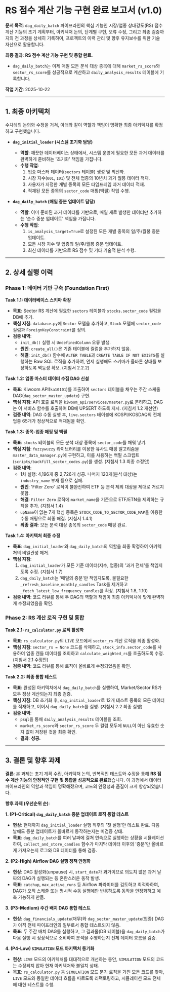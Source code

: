 # RS 점수 계산 기능 구현 완료 보고서 (v1.0)

**문서 목적**: `dag_daily_batch` 파이프라인의 핵심 기능인 시장/업종 상대강도(RS) 점수 계산 기능의 초기 계획부터, 아키텍처 논의, 단계별 구현, 오류 수정, 그리고 최종 검증까지의 전 과정을 상세히 기록하여, 프로젝트의 이력 관리 및 향후 유지보수를 위한 기술 자산으로 활용합니다.

**최종 결과**: **RS 점수 계산 기능 구현 및 통합 완료.**
- `dag_daily_batch`는 이제 매일 모든 분석 대상 종목에 대해 `market_rs_score`와 `sector_rs_score`를 성공적으로 계산하고 `daily_analysis_results` 테이블에 기록합니다.

**작업 기간**: 2025-10-22

---

## 1. 최종 아키텍처

수차례의 논의와 수정을 거쳐, 아래와 같이 역할과 책임이 명확한 최종 아키텍처를 확정하고 구현했습니다.

-   **`dag_initial_loader` (시스템 초기화 담당)**
    -   **역할**: 깨끗한 데이터베이스 상태에서, 시스템 운영에 필요한 모든 과거 데이터를 완벽하게 준비하는 '초기화' 책임을 가집니다.
    -   **수행 작업**:
        1.  업종 마스터 데이터(`sectors` 테이블) 생성 및 최신화.
        2.  시장 지수(`001`, `101`) 및 전체 업종의 10년치 과거 월봉 데이터 적재.
        3.  사용자가 지정한 개별 종목의 모든 타임프레임 과거 데이터 적재.
        4.  적재된 모든 종목의 `sector_code` 매핑(백필) 작업 수행.

-   **`dag_daily_batch` (매일 증분 업데이트 담당)**
    -   **역할**: 이미 준비된 과거 데이터를 기반으로, 매일 새로 발생한 데이터만 추가하는 '순수 증분 업데이트' 책임을 가집니다.
    -   **수행 작업**:
        1.  `is_analysis_target=True`로 설정된 모든 개별 종목의 일/주/월봉 증분 업데이트.
        2.  모든 시장 지수 및 업종의 일/주/월봉 증분 업데이트.
        3.  최신 데이터를 기반으로 RS 점수 및 기타 기술적 분석 수행.

---

## 2. 상세 실행 이력

### Phase 1: 데이터 기반 구축 (Foundation First)

**Task 1.1: 데이터베이스 스키마 확장**
-   **목표**: Sector RS 계산에 필요한 `sectors` 테이블과 `stocks.sector_code` 컬럼을 DB에 추가.
-   **핵심 지침**: `database.py`에 `Sector` 모델을 추가하고, `Stock` 모델에 `sector_code` 컬럼과 `ForeignKeyConstraint`를 정의.
-   **검증 내역**:
    -   `init_db()` 실행 시 `UndefinedColumn` 오류 발생.
    -   **원인**: `create_all()`은 기존 테이블에 컬럼을 추가하지 않음.
    -   **해결**: `init_db()` 함수에 `ALTER TABLE`과 `CREATE TABLE IF NOT EXISTS`를 실행하는 Raw SQL 로직을 추가하여, 언제 실행해도 스키마가 올바른 상태를 보장하도록 멱등성 확보. (지침서 2.2.2)

**Task 1.2: 업종 마스터 데이터 수집 DAG 신설**
-   **목표**: Kiwoom API(`ka10101`)를 호출하여 `sectors` 테이블을 채우는 주간 스케줄 DAG(`dag_sector_master_update`) 구현.
-   **핵심 지침**: API 호출 로직을 `kiwoom_api/services/master.py`로 분리하고, DAG는 이 서비스 함수를 호출하여 DB에 UPSERT 하도록 지시. (지침서 1.2 개선안)
-   **검증 내역**: DAG 수동 실행 후, `live.sectors` 테이블에 KOSPI/KOSDAQ의 전체 업종 65개가 정상적으로 적재됨을 확인.

**Task 1.3: 종목-업종 매핑 및 백필**
-   **목표**: `stocks` 테이블의 모든 분석 대상 종목에 `sector_code`를 채워 넣기.
-   **핵심 지침**: `fuzzywuzzy` 라이브러리를 이용한 유사도 매핑 알고리즘을 `master_data_manager.py`에 구현하고, 이를 사용하는 백필 스크립트(`scripts/backfill_sector_codes.py`)를 생성. (지침서 1.3 최종 수정안)
-   **검증 내역**:
    -   1차 실행: 4,196개 중 2,726개 성공. 나머지 120개(분석 대상)는 `industry_name` 부재 등으로 실패.
    -   **원인**: 'Filter Zero' 로직이 불완전하여 ETF 등 분석 제외 대상을 제대로 거르지 못함.
    -   **해결**: `Filter Zero` 로직에 `market_name`을 기준으로 ETF/ETN을 제외하는 규칙을 추가. (지침서 1.4)
    -   `upName`이 없는 7개 핵심 종목은 `STOCK_CODE_TO_SECTOR_CODE_MAP`을 이용한 수동 매핑으로 최종 해결. (지침서 1.4.1)
    -   **최종 결과**: 모든 분석 대상 종목의 `sector_code` 매핑 완료.

**Task 1.4: 아키텍처 최종 수정**
-   **목표**: `dag_initial_loader`와 `dag_daily_batch`의 역할을 최종 확정하여 아키텍처의 비일관성 제거.
-   **핵심 지침**:
    1.  `dag_initial_loader`가 모든 기준 데이터(지수, 업종)의 '과거 전체'를 책임지도록 수정. (지침서 1.7)
    2.  `dag_daily_batch`는 '매일의 증분'만 책임지도록, 불필요한 `_refresh_baseline_monthly_candles` Task를 제거하고 `_fetch_latest_low_frequency_candles`를 확장. (지침서 1.8, 1.10)
-   **검증 내역**: 코드 리뷰를 통해 두 DAG의 역할과 책임이 최종 아키텍처에 맞게 완벽하게 수정되었음을 확인.

### Phase 2: RS 계산 로직 구현 및 통합

**Task 2.1: `rs_calculator.py` 로직 활성화**
-   **목표**: `rs_calculator.py`의 `LIVE` 모드에서 `sector_rs` 계산 로직을 최종 활성화.
-   **핵심 지침**: `sector_rs = None` 코드를 삭제하고, `stock_info.sector_code`를 사용하여 업종 캔들 데이터를 조회하고 `calculate_weighted_rs`를 호출하도록 수정. (지침서 2.1 수정안)
-   **검증 내역**: 코드 리뷰를 통해 로직이 올바르게 수정되었음을 확인.

**Task 2.2: 최종 통합 테스트**
-   **목표**: 완성된 아키텍처에서 `dag_daily_batch`를 실행하여, Market/Sector RS가 모두 정상 계산되는지 최종 검증.
-   **핵심 지침**: DB 초기화 후, `dag_initial_loader`로 12개 테스트 종목의 모든 데이터를 적재하고, 이어서 `dag_daily_batch`를 실행. (지침서 2.2 최종 실행)
-   **검증 내역**:
    -   `psql`을 통해 `daily_analysis_results` 테이블을 조회.
    -   `market_rs_score`와 `sector_rs_score` 두 컬럼 모두에 `NULL`이 아닌 유효한 숫자 값이 저장된 것을 최종 확인.
    -   **결과**: **성공.**

---

## 3. 결론 및 향후 과제

**결론**:
본 과제는 초기 계획 수립, 아키텍처 논의, 반복적인 테스트와 수정을 통해 **RS 점수 계산 기능의 안정적인 구현 및 통합을 성공적으로 완료**했습니다. 이 과정에서 데이터 파이프라인의 역할과 책임이 명확해졌으며, 코드의 안정성과 품질이 크게 향상되었습니다.

**향후 과제 (우선순위 순)**:

**1. (P1-Critical) `dag_daily_batch` 증분 업데이트 로직 통합 테스트**
-   **현상**: 현재까지 `dag_initial_loader` 실행 직후의 '첫 실행'만 테스트 완료. 다음 날에도 증분 업데이트가 올바르게 동작하는지는 미검증 상태.
-   **목표**: `dag_daily_batch`를 여러 날짜에 걸쳐 연속으로 실행하는 상황을 시뮬레이션하여, `collect_and_store_candles` 함수가 마지막 데이터 이후의 '증분'만 올바르게 가져오는지 로그와 DB 데이터를 통해 검증.

**2. (P2-High) Airflow DAG 실행 정책 안정화**
-   **현상**: DAG 활성화(unpause) 시, `start_date`가 과거이므로 의도치 않은 과거 날짜의 DAG가 실행되는 등 혼란스러운 동작 발생.
-   **목표**: `catchup`, `max_active_runs` 등 Airflow 파라미터를 검토하고 최적화하여, DAG가 오직 스케줄 또는 명시적 수동 실행에만 반응하도록 동작을 안정화하고 예측 가능하게 만듦.

**3. (P3-Medium) 주간 배치 DAG 통합 테스트**
-   **현상**: `dag_financials_update`(재무)와 `dag_sector_master_update`(업종) DAG가 아직 전체 파이프라인의 일부로서 통합 테스트되지 않음.
-   **목표**: 두 주간 배치 DAG를 실행하고, 그 결과물(DB 테이블)을 `dag_daily_batch`가 다음 실행 시 정상적으로 소비하여 분석을 수행하는지 전체 데이터 흐름을 검증.

**4. (P4-Low) `SIMULATION` 모드 아키텍처 동기화**
-   **현상**: `LIVE` 모드의 아키텍처를 대대적으로 개선하는 동안, `SIMULATION` 모드의 코드는 수정되지 않아 현재 아키텍처와 불일치 상태.
-   **목표**: `rs_calculator.py` 등 `SIMULATION` 모드 분기 로직을 가진 모든 코드를 찾아, `LIVE` 모드와 동일한 데이터 흐름을 따르도록 리팩토링하고, 시뮬레이션 모드 전체에 대한 테스트를 수행.
